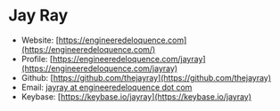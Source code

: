 # Jay Ray

- Website: [https://engineeredeloquence.com](https://engineeredeloquence.com/)
- Profile: [https://engineeredeloquence.com/jayray](https://engineeredeloquence.com/jayray)
- Github: [https://github.com/thejayray](https://github.com/thejayray)
- Email: [jayray at engineeredeloquence dot com](mailto:jayray@engineeredeloquence.com)
- Keybase: [https://keybase.io/jayray](https://keybase.io/jayray)